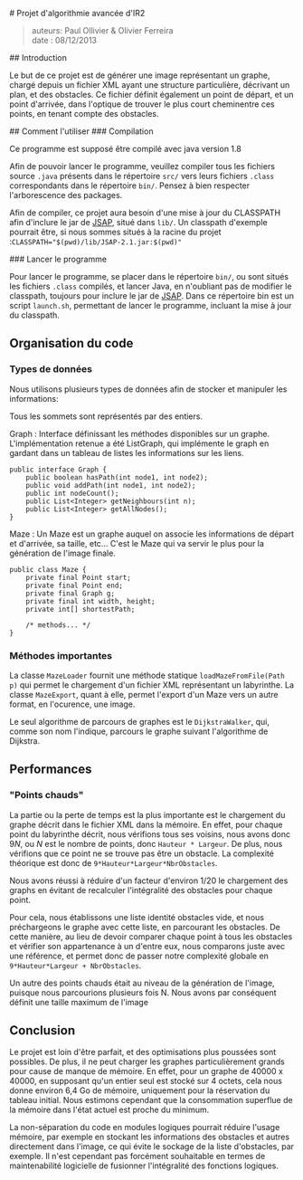 # Projet d'algorithmie avancée d'IR2

> auteurs: Paul Ollivier & Olivier Ferreira  
> date :  08/12/2013

## Introduction

Le but de ce projet est de générer une image représentant un graphe, chargé depuis un fichier XML ayant une structure particulière, décrivant un plan, et des obstacles. Ce fichier définit également un point de départ, et un point d'arrivée, dans l'optique de trouver le plus court cheminentre ces points, en tenant compte des obstacles.

## Comment l'utiliser
### Compilation

Ce programme est supposé être compilé avec java version 1.8

Afin de pouvoir lancer le programme, veuillez compiler tous les fichiers source `.java` présents dans le répertoire `src/` vers leurs fichiers `.class` correspondants dans le répertoire `bin/`. Pensez à bien respecter l'arborescence des packages.

Afin de compiler, ce projet aura besoin d'une mise à jour du CLASSPATH afin d'inclure le jar de [JSAP][JSAP_HOMEPAGE], situé dans `lib/`. Un classpath d'exemple pourrait être, si nous sommes situés à la racine du projet :`CLASSPATH="$(pwd)/lib/JSAP-2.1.jar:$(pwd)"`

### Lancer le programme

Pour lancer le programme, se placer dans le répertoire `bin/`, ou sont situés les fichiers `.class` compilés, et lancer Java, en n'oubliant pas de modifier le classpath, toujours pour inclure le jar de [JSAP][JSAP_HOMEPAGE]. Dans ce répertoire bin est un script `launch.sh`, permettant de lancer le programme, incluant la mise à jour du classpath.

## Organisation du code

### Types de données

Nous utilisons plusieurs types de données afin de stocker et manipuler les informations:

Tous les sommets sont représentés par des entiers.

Graph
: Interface définissant les méthodes disponibles sur un graphe. L'implémentation retenue a été ListGraph, qui implémente le graph en gardant dans un tableau de listes les informations sur les liens. 

    public interface Graph {
        public boolean hasPath(int node1, int node2);
        public void addPath(int node1, int node2);
        public int nodeCount();
        public List<Integer> getNeighbours(int n);
        public List<Integer> getAllNodes();
    }

Maze
:  Un Maze est un graphe auquel on associe les informations de départ et d'arrivée, sa taille, etc... C'est le Maze qui va servir le plus pour la génération de l'image finale.

    public class Maze {
        private final Point start;
        private final Point end;
        private final Graph g;
        private final int width, height;
        private int[] shortestPath; 

        /* methods... */
    }

### Méthodes importantes

La classe `MazeLoader` fournit une méthode statique `loadMazeFromFile(Path p)` qui permet le chargement d'un fichier XML représentant un labyrinthe.  La classe `MazeExport`, quant à elle, permet l'export d'un Maze vers un autre format, en l'ocurence, une image.

Le seul algorithme de parcours de graphes est le `DijkstraWalker`, qui, comme son nom l'indique, parcours le graphe suivant l'algorithme de Dijkstra.

## Performances

### "Points chauds"

La partie ou la perte de temps est la plus importante est le chargement du graphe décrit dans le fichier XML dans la mémoire. En effet, pour chaque point du labyrinthe décrit, nous vérifions tous ses voisins, nous avons donc 9*N*, ou *N* est le nombre de points, donc `Hauteur * Largeur`. De plus, nous vérifions que ce point ne se trouve pas être un obstacle. La complexité théorique est donc de `9*Hauteur*Largeur*NbrObstacles`.

Nous avons réussi à réduire d'un facteur d'environ 1/20 le chargement des graphs en évitant de recalculer l'intégralité des obstacles pour chaque point.

Pour cela, nous établissons une liste identité obstacles vide, et nous préchargeons le graphe avec cette liste, en parcourant les obstacles. De cette manière, au lieu de devoir comparer chaque point à tous les obstacles et vérifier son appartenance à un d'entre eux, nous comparons juste avec une référence, et permet donc de passer notre complexité globale en  `9*Hauteur*Largeur + NbrObstacles`. 

Un autre des points chauds était au niveau de la génération de l'image, puisque nous parcourions plusieurs fois N. Nous avons par conséquent définit une taille maximum de l'image 

## Conclusion

Le projet est loin d'être parfait, et des optimisations plus poussées sont possibles. De plus, il ne peut charger les graphes particulièrement grands pour cause de manque de mémoire. En effet, pour un graphe de 40000 x 40000, en supposant qu'un entier seul est stocké sur 4 octets, cela nous donne  environ 6,4 Go de mémoire, uniquement pour la réservation du tableau initial. Nous estimons cependant que la consommation superflue de la mémoire dans l'état actuel est proche du minimum.

La non-séparation du code en modules logiques pourrait réduire l'usage mémoire, par exemple en stockant les informations des obstacles et autres directement dans l'image, ce qui évite le sockage de la liste d'obstacles, par exemple. Il n'est cependant pas forcément souhaitable en termes de maintenabilité logicielle de fusionner l'intégralité des fonctions logiques.

[JSAP_HOMEPAGE]: http://www.martiansoftware.com/jsap/ "JSAP Homepage"